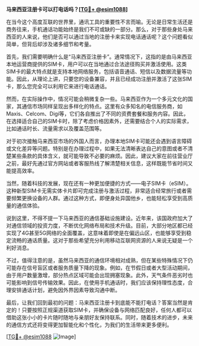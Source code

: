 **马来西亚注册卡可以打电话吗？[[TG💪+ @esim1088](https://t.me/s/esim1088)]**

在当今这个高度互联的世界里，通讯工具的重要性不言而喻。无论是日常生活还是商务往来，手机通话功能始终是我们不可或缺的一部分。那么，对于那些身处马来西亚的人来说，他们是否可以通过当地的注册卡来实现电话通话呢？这个问题看似简单，但背后却涉及诸多细节和考量。

首先，我们需要明确什么是“马来西亚注册卡”。通常情况下，这指的是由马来西亚本地运营商提供的SIM卡，用户可以在当地通过合法途径购买并激活使用。这类SIM卡的最大特点就是支持本地网络服务，包括语音通话、短信以及数据流量等功能。因此，从理论上讲，只要您的设备兼容，并且已经成功注册并激活了这张SIM卡，那么您完全可以利用它来进行电话通话。

然而，在实际操作中，情况可能会稍微复杂一些。马来西亚作为一个多元文化的国家，其通信市场同样呈现出多样化的特点。这里有众多知名的电信服务商，如Maxis、Celcom、Digi等，它们各自推出了不同的资费套餐和服务内容。因此，在选择适合自己的SIM卡时，除了考虑价格因素外，还需要结合个人的实际需求，比如通话时长、流量需求以及覆盖范围等。

对于初次接触马来西亚市场的外国人而言，办理本地SIM卡可能还会遇到语言障碍或文化差异等问题。特别是在办理过程中，如果无法清晰表达自己的意图或者不清楚某些条款的具体含义，就可能导致不必要的麻烦。因此，建议大家在前往营业厅之前，最好先通过官方网站或者客服热线了解清楚相关信息，这样既能节省时间又能提高效率。

当然，随着科技的发展，现在还有一种更加便捷的方式——电子SIM卡（eSIM）。这种新型SIM卡无需实体卡片即可完成注册与激活过程，非常适合经常旅行或者需要频繁更换设备的人群。通过这种方式，即便身处异国他乡，也能轻松享受到高质量的通信体验。

说到这里，不得不提一下马来西亚的通信基础设施建设。近年来，该国政府加大了对通信领域的投资力度，不断优化网络布局和技术升级。目前，大部分地区都已经实现了4G甚至5G网络的全面覆盖，这意味着即使是在偏远山区，也能够享受到稳定流畅的通话质量。这对于那些希望充分利用移动互联网资源的人来说无疑是一个利好消息。

不过，值得注意的是，虽然马来西亚的通信环境相对成熟，但在某些特殊情况下仍可能存在信号盲区或者服务质量下降的现象。例如，在节假日或者大型活动期间，由于用户数量激增，部分热点区域可能会出现拥塞现象。此外，天气条件恶劣时也可能影响到信号传输效果。因此，在使用手机通话时，我们应该保持理性态度，合理安排通话计划，避免因外界因素导致沟通中断。

最后，让我们回到最初的问题：马来西亚注册卡到底能不能打电话？答案当然是肯定的！只要按照正规渠道获取SIM卡，并确保设备与网络匹配良好，任何人都可以借助这张小小的卡片随时随地与亲朋好友保持联系。同时，随着技术的进步，未来的通信方式还将变得更加智能化和个性化，为我们的生活带来更多便利。

[[TG💪+ @esim1088](https://t.me/s/esim1088) ![Image](https://i.postimg.cc/4NQfJmqS/Snipaste-2025-05-13-00-14-12.png)]